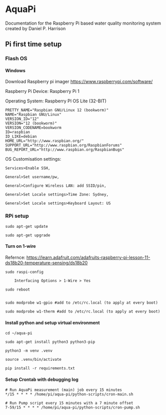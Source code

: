 # AquaPi
Documentation for the Raspberry Pi based water quality monitoring system created by Daniel P. Harrison


## Pi first time setup
### Flash OS
#### Windows
Download Raspberry pi imager https://www.raspberrypi.com/software/

Raspberry Pi Device: Raspberry Pi 1

Operating System: Raspberry PI OS Lite (32-BIT)
	
 	PRETTY_NAME="Raspbian GNU/Linux 12 (bookworm)"
	NAME="Raspbian GNU/Linux"
	VERSION_ID="12"
	VERSION="12 (bookworm)"
	VERSION_CODENAME=bookworm
	ID=raspbian
	ID_LIKE=debian
	HOME_URL="http://www.raspbian.org/"
	SUPPORT_URL="http://www.raspbian.org/RaspbianForums"
	BUG_REPORT_URL="http://www.raspbian.org/RaspbianBugs"
	 
OS Customisation settings: 

	Services>Enable SSH, 

	General>Set username/pw, 

	General>Configure Wireless LAN: add SSID/pin, 

	General>Set Locale settings>Time Zone: Sydney, 

	General>Set Locale settings>Keyboard Layout: US

### RPi setup
	sudo apt-get update

	sudo apt-get upgrade

#### Turn on 1-wire

Refernce: https://learn.adafruit.com/adafruits-raspberry-pi-lesson-11-ds18b20-temperature-sensing/ds18b20

	sudo raspi-config

		Interfacing Options > 1-Wire > Yes

	sudo reboot


	sudo modprobe w1-gpio #add to /etc/rc.local (to apply at every boot)

	sudo modprobe w1-therm #add to /etc/rc.local (to apply at every boot)

#### Install python and setup virtual environment
	cd ~/aqua-pi

	sudo apt-get install python3 python3-pip

	python3 -m venv .venv

	source .venv/bin/activate

	pip install -r requirements.txt
#### Setup Crontab with debugging log
	# Run AquaPi measurement (main) job every 15 minutes
	*/15 * * * * /home/pi/aqua-pi/python-scripts/cron-main.sh
	
	# Run Pump script every 15 minutes with a 7 minute offset
	7-59/15 * * * * /home/pi/aqua-pi/python-scripts/cron-pump.sh
 
